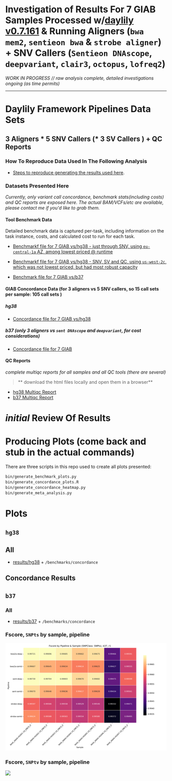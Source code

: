 # Investigation of Results For 7 GIAB Samples Processed w/[daylily v0.7.161](https://github.com/Daylily-Informatics/daylily) & Running Aligners (`bwa mem2`, `sentieon bwa` & `strobe aligner`) + SNV Callers (`Sentieon DNAscope`, `deepvariant`, `clair3`, `octopus`, `lofreq2`)

*_WORK IN PROGRESS // raw analysis complete, detailed investigations ongoing (as time permits)_*

---

# Daylily Framework Pipelines Data Sets

## 3 Aligners * 5 SNV Callers (* 3 SV Callers ) + QC Reports

### How To Reproduce Data Used In The Following Analysis
- [Steps to reproduce generating the results used here](docs/creating_dataset.md).

### Datasets Presented Here
_Currently, only variant call concordance, benchmark stats(including costs) and QC reports are exposed here.  The actual BAM/VCFs/etc are available, please contact me if you'd like to grab them._

#### Tool Benchmark Data
Detailed benchmark data is captured per-task, including information on the task instance, costs, and calculated cost to run for each task.

- [Benchmarkf file for 7 GIAB vs/hg38 - just through SNV, using `eu-central-1a` AZ, among lowest priced @ runtime](data/eu_central/hg38_eucentral_benchmarks.tsv )
- [Benchmarkf file for 7 GIAB vs/hg38 - SNV, SV and QC, using `us-west-2c`, which was not lowest priced, but had most robust capacity](data/src_data/hg38_7giab_benchmarks_summary.tsv)

- [Benchmark file for 7 GIAB vs/b37](data/src_data/b37_7giab_benchmarks_summary.tsv)

#### GIAB Concordance Data (for 3 aligners vs 5 SNV callers, so 15 call sets per sample: 105 call sets )
##### hg38
- [Concordance file for 7 GIAB vs/hg38](src/eucentral-1_giab_concordances.tsv )
##### b37 (only 3 aligners vs `sent DNAscope` and `deepvariant`, for cost considerations)
- [Concordance file for 7 GIAB](data/src_data/b37_7giab_allvall_giab_concordance_mqc.tsv)

#### QC Reports
_complete multiqc reports for all samples and all QC tools (there are several)_

> ** download the html files locally and open them in a browser**

- [hg38 Multiqc Report](data/qc_data/hg38_7giab_DAY_final_multiqc.html )
- [b37 Multiqc Report](data/qc_data/b37_7giab_DAY_final_multiqc.html)




# _initial_ Review Of Results

# Producing Plots (come back and stub in the actual commands)

There are three scripts in this repo used to create all plots presented:

```bash
bin/generate_benchmark_plots.py     
bin/generate_concordance_plots.R    
bin/generate_concordance_heatmap.py 
bin/generate_meta_analysis.py
```

# Plots

## `hg38`

## All
- [results/hg38](results/hg38) + `/benchmarks/concordance`

## Concordance Results



###

## `b37`

### All
- [results/b37](results/b37) + `/benchmarks/concordance`

### Fscore, `SNPts` by sample, pipeline
![](results/hg38/r2/concordance/heatmap_SNPts_b37_r1.png)

### Fscore, `SNPtv` by sample, pipeline
![](results/hg38/r2/concordance/heatmap_SNPtv_b37_r1.png)




